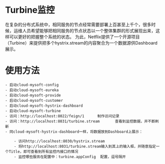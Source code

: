 # Turbine监控
在复杂的分布式系统中，相同服务的节点经常需要部署上百甚至上千个，很多时候，运维人员希望能够把相同服务的节点状态以一个整体集群的形式展现出来，这样可以更好的把握整个系统的状态。 为此，Netflix提供了一个开源项目（Turbine）来提供把多个hystrix.stream的内容聚合为一个数据源供Dashboard展示。

# 使用方法

	- 启动cloud-mysoft-config
	- 启动cloud-mysoft-eureka
	- 启动cloud-mysoft-provide
	- 启动cloud-mysoft-customer
	- 启动cloud-mysoft-hystrix-dashboard
	- 启动cloud-mysoft-turbine
	- 访问：http://localhost:8022/feign/1		制作访问记录
	- 访问：http://localhost:8031/turbine.stream		查看到监控数据，并不断刷新
	- 同cloud-mysoft-hystrix-dashboard一样，将数据放到Dashboard上展示：
	
		- 访问http://localhost:8030/hystrix.stream 
		- 将http://localhost:8031/turbine.stream输入到其上的输入框，并随意指定一个Title，即可查看到所有监控内接口的情况
		- 监控哪些服务在配置中：turbine.appConfig  配置，逗号隔开